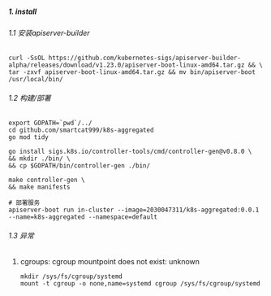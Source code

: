 ##### 1. install
###### 1.1 安装apiserver-builder
```shell
curl -SsOL https://github.com/kubernetes-sigs/apiserver-builder-alpha/releases/download/v1.23.0/apiserver-boot-linux-amd64.tar.gz && \
tar -zxvf apiserver-boot-linux-amd64.tar.gz && mv bin/apiserver-boot /usr/local/bin/
```
###### 1.2 构建/部署
```shell
export GOPATH=`pwd`/../
cd github.com/smartcat999/k8s-aggregated
go mod tidy

go install sigs.k8s.io/controller-tools/cmd/controller-gen@v0.8.0 \
&& mkdir ./bin/ \
&& cp $GOPATH/bin/controller-gen ./bin/

make controller-gen \
&& make manifests

# 部署服务
apiserver-boot run in-cluster --image=2030047311/k8s-aggregated:0.0.1 --name=k8s-aggregated --namespace=default
```
###### 1.3 异常
1. cgroups: cgroup mountpoint does not exist: unknown
    ```shell
    mkdir /sys/fs/cgroup/systemd
    mount -t cgroup -o none,name=systemd cgroup /sys/fs/cgroup/systemd
    ```
